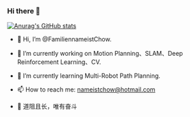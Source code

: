 <!--
 * @Author: FamiliennameistChow nameistchow@hotmail.com
 * @Date: 2023-06-04 15:40:17
 * @LastEditors: FamiliennameistChow nameistchow@hotmail.com
 * @LastEditTime: 2024-03-05 22:05:27
 * @FilePath: /FamiliennameistChow/README.md
 * @Description: 
 * 
 * Copyright (c) 2024 by FamiliennameistChow, All Rights Reserved. 
-->
### Hi there 👋

<!--
**FamiliennameistChow/FamiliennameistChow** is a ✨ _special_ ✨ repository because its `README.md` (this file) appears on your GitHub profile.

Here are some ideas to get you started:

- 🔭 I’m currently working on ...
- 🌱 I’m currently learning ...
- 👯 I’m looking to collaborate on ...
- 🤔 I’m looking for help with ...
- 💬 Ask me about ...
- 📫 How to reach me: ...
- 😄 Pronouns: ...
- ⚡ Fun fact: ...
-->

[![Anurag's GitHub stats](https://github-readme-stats.vercel.app/api?username=FamiliennameistChow&count_private=true&show_icons=true&theme=tokyonight)](https://github.com/anuraghazra/github-readme-stats)

- 👋 Hi, I’m @FamiliennameistChow.

- 🔭 I’m currently working on Motion Planning、SLAM、Deep Reinforcement Learning、CV.

- 🌱 I’m currently learning Multi-Robot Path Planning.

- 📫 How to reach me: nameistchow@hotmail.com

- 🤔 道阻且长，唯有奋斗